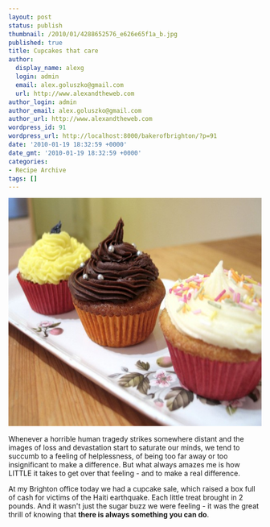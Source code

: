 ```yaml
---
layout: post
status: publish
thumbnail: /2010/01/4288652576_e626e65f1a_b.jpg
published: true
title: Cupcakes that care
author:
  display_name: alexg
  login: admin
  email: alex.goluszko@gmail.com
  url: http://www.alexandtheweb.com
author_login: admin
author_email: alex.goluszko@gmail.com
author_url: http://www.alexandtheweb.com
wordpress_id: 91
wordpress_url: http://localhost:8000/bakerofbrighton/?p=91
date: '2010-01-19 18:32:59 +0000'
date_gmt: '2010-01-19 18:32:59 +0000'
categories:
- Recipe Archive
tags: []
---
```

<p><a href="/images/2010/01/4288652576_e626e65f1a_b.jpg"><img src="/images/2010/01/4288652576_e626e65f1a_b-620x453.jpg" alt="Cupcakes for Charity" title="Cupcakes for Charity" width="620" height="453" class="alignnone size-medium wp-image-118" /></a></p>
<p>Whenever a horrible human tragedy strikes somewhere distant and the images of loss and devastation start to saturate our minds, we tend to succumb to a feeling of helplessness, of being too far away or too insignificant to make a difference. But what always amazes me is how LITTLE it takes to get over that feeling - and to make a real difference.</p>
<p>At my Brighton office today we had a cupcake sale, which raised a box full of cash for victims of the Haiti earthquake. Each little treat brought in 2 pounds. And it wasn't just the sugar buzz we were feeling - it was the great thrill of knowing that <strong>there is always something you can do</strong>.</p>
